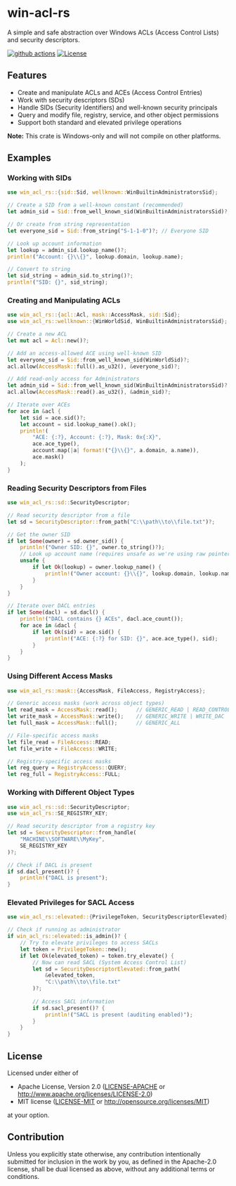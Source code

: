 # win-acl-rs

A simple and safe abstraction over Windows ACLs (Access Control Lists) and security descriptors.

[![github actions](https://github.com/sramekj/win-acl-rs/workflows/CI/badge.svg)](https://github.com/sramekj/win-acl-rs/actions)
[![License](https://img.shields.io/badge/license-Apache--2.0_OR_MIT-blue.svg)](https://github.com/sramekj/win-acl-rs)

## Features

- Create and manipulate ACLs and ACEs (Access Control Entries)
- Work with security descriptors (SDs)
- Handle SIDs (Security Identifiers) and well-known security principals
- Query and modify file, registry, service, and other object permissions
- Support both standard and elevated privilege operations

**Note:** This crate is Windows-only and will not compile on other platforms.

## Examples

### Working with SIDs

```rust
use win_acl_rs::{sid::Sid, wellknown::WinBuiltinAdministratorsSid};

// Create a SID from a well-known constant (recommended)
let admin_sid = Sid::from_well_known_sid(WinBuiltinAdministratorsSid)?;

// Or create from string representation
let everyone_sid = Sid::from_string("S-1-1-0")?; // Everyone SID

// Look up account information
let lookup = admin_sid.lookup_name()?;
println!("Account: {}\\{}", lookup.domain, lookup.name);

// Convert to string
let sid_string = admin_sid.to_string()?;
println!("SID: {}", sid_string);
```

### Creating and Manipulating ACLs

```rust
use win_acl_rs::{acl::Acl, mask::AccessMask, sid::Sid};
use win_acl_rs::wellknown::{WinWorldSid, WinBuiltinAdministratorsSid};

// Create a new ACL
let mut acl = Acl::new()?;

// Add an access-allowed ACE using well-known SID
let everyone_sid = Sid::from_well_known_sid(WinWorldSid)?;
acl.allow(AccessMask::full().as_u32(), &everyone_sid)?;

// Add read-only access for Administrators
let admin_sid = Sid::from_well_known_sid(WinBuiltinAdministratorsSid)?;
acl.allow(AccessMask::read().as_u32(), &admin_sid)?;

// Iterate over ACEs
for ace in &acl {
    let sid = ace.sid()?;
    let account = sid.lookup_name().ok();
    println!(
        "ACE: {:?}, Account: {:?}, Mask: 0x{:X}",
        ace.ace_type(),
        account.map(|a| format!("{}\\{}", a.domain, a.name)),
        ace.mask()
    );
}
```

### Reading Security Descriptors from Files

```rust
use win_acl_rs::sd::SecurityDescriptor;

// Read security descriptor from a file
let sd = SecurityDescriptor::from_path("C:\\path\\to\\file.txt")?;

// Get the owner SID
if let Some(owner) = sd.owner_sid() {
    println!("Owner SID: {}", owner.to_string()?);
    // Look up account name (requires unsafe as we're using raw pointers)
    unsafe {
        if let Ok(lookup) = owner.lookup_name() {
            println!("Owner account: {}\\{}", lookup.domain, lookup.name);
        }
    }
}

// Iterate over DACL entries
if let Some(dacl) = sd.dacl() {
    println!("DACL contains {} ACEs", dacl.ace_count());
    for ace in &dacl {
        if let Ok(sid) = ace.sid() {
            println!("ACE: {:?} for SID: {}", ace.ace_type(), sid);
        }
    }
}
```

### Using Different Access Masks

```rust
use win_acl_rs::mask::{AccessMask, FileAccess, RegistryAccess};

// Generic access masks (work across object types)
let read_mask = AccessMask::read();      // GENERIC_READ | READ_CONTROL
let write_mask = AccessMask::write();    // GENERIC_WRITE | WRITE_DAC
let full_mask = AccessMask::full();      // GENERIC_ALL

// File-specific access masks
let file_read = FileAccess::READ;
let file_write = FileAccess::WRITE;

// Registry-specific access masks
let reg_query = RegistryAccess::QUERY;
let reg_full = RegistryAccess::FULL;
```

### Working with Different Object Types

```rust
use win_acl_rs::sd::SecurityDescriptor;
use win_acl_rs::SE_REGISTRY_KEY;

// Read security descriptor from a registry key
let sd = SecurityDescriptor::from_handle(
    "MACHINE\\SOFTWARE\\MyKey",
    SE_REGISTRY_KEY
)?;

// Check if DACL is present
if sd.dacl_present()? {
    println!("DACL is present");
}
```

### Elevated Privileges for SACL Access

```rust
use win_acl_rs::elevated::{PrivilegeToken, SecurityDescriptorElevated};

// Check if running as administrator
if win_acl_rs::elevated::is_admin()? {
    // Try to elevate privileges to access SACLs
    let token = PrivilegeToken::new();
    if let Ok(elevated_token) = token.try_elevate() {
        // Now can read SACL (System Access Control List)
        let sd = SecurityDescriptorElevated::from_path(
            &elevated_token,
            "C:\\path\\to\\file.txt"
        )?;
        
        // Access SACL information
        if sd.sacl_present()? {
            println!("SACL is present (auditing enabled)");
        }
    }
}
```

## License

Licensed under either of

* Apache License, Version 2.0
  ([LICENSE-APACHE](LICENSE-APACHE) or http://www.apache.org/licenses/LICENSE-2.0)
* MIT license
  ([LICENSE-MIT](LICENSE-MIT) or http://opensource.org/licenses/MIT)

at your option.

## Contribution

Unless you explicitly state otherwise, any contribution intentionally submitted
for inclusion in the work by you, as defined in the Apache-2.0 license, shall be
dual licensed as above, without any additional terms or conditions.